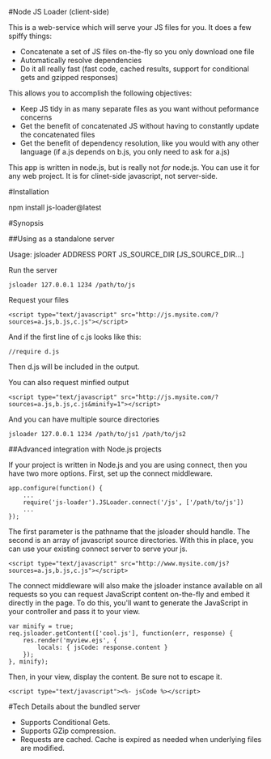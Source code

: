 #Node JS Loader (client-side)

This is a web-service which will serve your JS files for you. It does a few spiffy things:

 * Concatenate a set of JS files on-the-fly so you only download one file
 * Automatically resolve dependencies
 * Do it all really fast (fast code, cached results, support for conditional gets and gzipped responses)

This allows you to accomplish the following objectives:

 * Keep JS tidy in as many separate files as you want without peformance concerns
 * Get the benefit of concatenated JS without having to constantly update the concatenated files
 * Get the benefit of dependency resolution, like you would with any other language (if a.js depends on b.js, you only need to ask for a.js)

This app is written in node.js, but is really not *for* node.js. You can use it for any web project. It is for clinet-side javascript, not server-side.

#Installation

npm install js-loader@latest

#Synopsis

##Using as a standalone server

Usage: jsloader ADDRESS PORT JS_SOURCE_DIR [JS_SOURCE_DIR...]

Run the server

    jsloader 127.0.0.1 1234 /path/to/js

Request your files

    <script type="text/javascript" src="http://js.mysite.com/?sources=a.js,b.js,c.js"></script>

And if the first line of c.js looks like this:

    //require d.js

Then d.js will be included in the output.

You can also request minfied output

    <script type="text/javascript" src="http://js.mysite.com/?sources=a.js,b.js,c.js&minify=1"></script>

And you can have multiple source directories

    jsloader 127.0.0.1 1234 /path/to/js1 /path/to/js2

##Advanced integration with Node.js projects

If your project is written in Node.js and you are using connect, then you have two more options. First,
set up the connect middleware.

    app.configure(function() {
        ...
        require('js-loader').JSLoader.connect('/js', ['/path/to/js'])
        ...
    });

The first parameter is the pathname that the jsloader should handle. The second is an array of javascript
source directories. With this in place, you can use your existing connect server to serve your js.

    <script type="text/javascript" src="http://www.mysite.com/js?sources=a.js,b.js,c.js"></script>

The connect middleware will also make the jsloader instance available on all requests so you can request
JavaScript content on-the-fly and embed it directly in the page. To do this, you'll want to generate
the JavaScript in your controller and pass it to your view.

    var minify = true;
    req.jsloader.getContent(['cool.js'], function(err, response) {
        res.render('myview.ejs', {
            locals: { jsCode: response.content }
        }); 
    }, minify);

Then, in your view, display the content. Be sure not to escape it.

    <script type="text/javascript"><%- jsCode %></script>

#Tech Details about the bundled server

 * Supports Conditional Gets.
 * Supports GZip compression.
 * Requests are cached. Cache is expired as needed when underlying files are modified.
